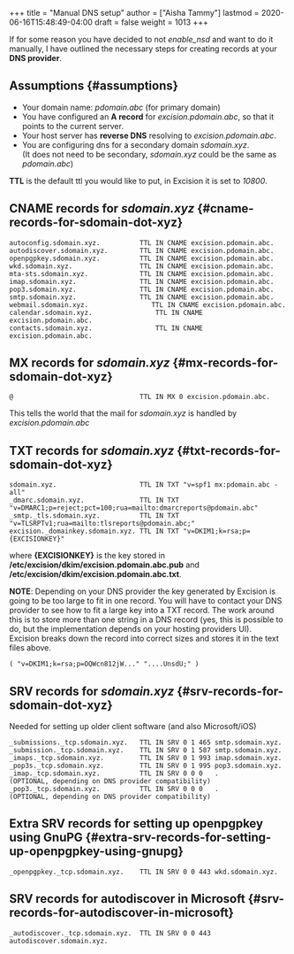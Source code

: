 +++
title = "Manual DNS setup"
author = ["Aisha Tammy"]
lastmod = 2020-06-16T15:48:49-04:00
draft = false
weight = 1013
+++

If for some reason you have decided to not _enable\_nsd_ and want to do it manually,
I have outlined the necessary steps for creating records at your **DNS provider**.


## Assumptions {#assumptions}

-   Your domain name: _pdomain.abc_ (for primary domain)
-   You have configured an **A record** for _excision.pdomain.abc_, so that it points to the current server.
-   Your host server has **reverse DNS** resolving to _excision.pdomain.abc_.
-   You are configuring dns for a secondary domain _sdomain.xyz_.<br />
    (It does not need to be secondary, _sdomain.xyz_ could be the same as _pdomain.abc_)

**TTL** is the default ttl you would like to put, in Excision it is set to _10800_.


## CNAME records for _sdomain.xyz_ {#cname-records-for-sdomain-dot-xyz}

```nil
autoconfig.sdomain.xyz.          TTL IN CNAME excision.pdomain.abc.
autodiscover.sdomain.xyz.        TTL IN CNAME excision.pdomain.abc.
openpgpkey.sdomain.xyz.          TTL IN CNAME excision.pdomain.abc.
wkd.sdomain.xyz.                 TTL IN CNAME excision.pdomain.abc.
mta-sts.sdomain.xyz.             TTL IN CNAME excision.pdomain.abc.
imap.sdomain.xyz.                TTL IN CNAME excision.pdomain.abc.
pop3.sdomain.xyz.                TTL IN CNAME excision.pdomain.abc.
smtp.sdomain.xyz.                TTL IN CNAME excision.pdomain.abc.
webmail.sdomain.xyz.                TTL IN CNAME excision.pdomain.abc.
calendar.sdomain.xyz.                TTL IN CNAME excision.pdomain.abc.
contacts.sdomain.xyz.                TTL IN CNAME excision.pdomain.abc.
```


## MX records for _sdomain.xyz_ {#mx-records-for-sdomain-dot-xyz}

```nil
@                                TTL IN MX 0 excision.pdomain.abc.
```

This tells the world that the mail for _sdomain.xyz_ is handled by _excision.pdomain.abc_


## TXT records for _sdomain.xyz_ {#txt-records-for-sdomain-dot-xyz}

```nil
sdomain.xyz.                     TTL IN TXT "v=spf1 mx:pdomain.abc -all"
_dmarc.sdomain.xyz.              TTL IN TXT "v=DMARC1;p=reject;pct=100;rua=mailto:dmarcreports@pdomain.abc"
_smtp._tls.sdomain.xyz.          TTL IN TXT "v=TLSRPTv1;rua=mailto:tlsreports@pdomain.abc;"
excision._domainkey.sdomain.xyz. TTL IN TXT "v=DKIM1;k=rsa;p={EXCISIONKEY}"
```

where **{EXCISIONKEY}** is the key stored in **/etc/excision/dkim/excision.pdomain.abc.pub**
and **/etc/excision/dkim/excision.pdomain.abc.txt**.

**NOTE**: Depending on your DNS provider the key generated by Excision is going to be too
large to fit in one record. You will have to contact your DNS provider to see how
to fit a large key into a TXT record. The work around this is to store more than one string
in a DNS record (yes, this is possible to do, but the implementation depends on your
hosting providers UI).<br />
Excision breaks down the record into correct sizes and stores it in the text files above.

```nil
( "v=DKIM1;k=rsa;p=OQWcn812jW..." "....UnsdU;" )
```


## SRV records for _sdomain.xyz_ {#srv-records-for-sdomain-dot-xyz}

Needed for setting up older client software (and also Microsoft/iOS)

```nil
_submissions._tcp.sdomain.xyz.   TTL IN SRV 0 1 465 smtp.sdomain.xyz.
_submission._tcp.sdomain.xyz.    TTL IN SRV 0 1 587 smtp.sdomain.xyz.
_imaps._tcp.sdomain.xyz.         TTL IN SRV 0 1 993 imap.sdomain.xyz.
_pop3s._tcp.sdomain.xyz.         TTL IN SRV 0 1 995 pop3.sdomain.xyz.
_imap._tcp.sdomain.xyz.          TTL IN SRV 0 0 0   .                   (OPTIONAL, depending on DNS provider compatibility)
_pop3._tcp.sdomain.xyz.          TTL IN SRV 0 0 0   .                   (OPTIONAL, depending on DNS provider compatibility)
```


## Extra SRV records for setting up openpgpkey using GnuPG {#extra-srv-records-for-setting-up-openpgpkey-using-gnupg}

```nil
_openpgpkey._tcp.sdomain.xyz.    TTL IN SRV 0 0 443 wkd.sdomain.xyz.
```


## SRV records for autodiscover in Microsoft {#srv-records-for-autodiscover-in-microsoft}

```nil
_autodiscover._tcp.sdomain.xyz.  TTL IN SRV 0 0 443 autodiscover.sdomain.xyz.
```
